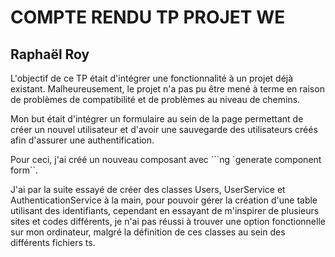 # COMPTE RENDU TP PROJET WE 
## Raphaël Roy

L'objectif de ce TP était d'intégrer une fonctionnalité à un projet déjà existant. 
Malheureusement, le projet n'a pas pu être mené à terme en raison de problèmes de compatibilité et de problèmes au niveau de chemins. 

Mon but était d'intégrer un formulaire au sein de la page permettant de créer un nouvel utilisateur et d'avoir une sauvegarde des utilisateurs créés afin d'assurer une authentification.

Pour ceci, j'ai créé un nouveau composant avec ```ng `generate component form``.

J'ai par la suite essayé de créer des classes Users, UserService et AuthenticationService à la main, pour pouvoir gérer la création d'une table utilisant des identifiants, cependant en essayant de m'inspirer de plusieurs sites et codes différents, je n'ai pas réussi à trouver une option fonctionnelle sur mon ordinateur, malgré la définition de ces classes au sein des différents fichiers ts.
